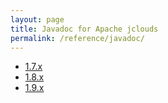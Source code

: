 ```yaml
---
layout: page
title: Javadoc for Apache jclouds
permalink: /reference/javadoc/
---
```


* [1.7.x](/reference/javadoc/1.7.x/)
* [1.8.x](/reference/javadoc/1.8.x/)
* [1.9.x](/reference/javadoc/1.9.x/)
